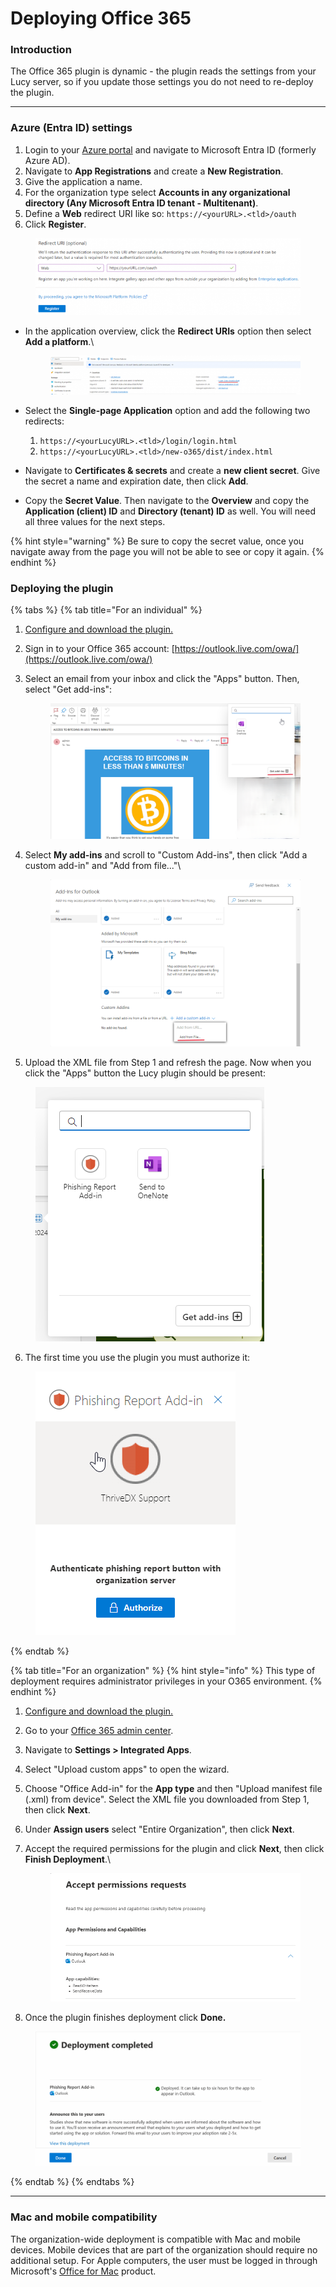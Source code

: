 # Deploying Office 365

### Introduction

The Office 365 plugin is dynamic - the plugin reads the settings from your Lucy server, so if you update those settings you do not need to re-deploy the plugin.

***

### Azure (Entra ID) settings

1. Login to your [Azure portal](https://portal.azure.com) and navigate to Microsoft Entra ID (formerly Azure AD).
2. Navigate to **App Registrations** and create a **New Registration**.
3. Give the application a name.
4. For the organization type select **Accounts in any organizational directory (Any Microsoft Entra ID tenant - Multitenant)**.
5. Define a **Web** redirect URI like so: `https://<yourURL>.<tld>/oauth`
6. Click **Register**.

<figure><img src="../../.gitbook/assets/image (817).png" alt=""><figcaption></figcaption></figure>

*   In the application overview, click the **Redirect URIs** option then select **Add a platform**.\


    <figure><img src="../../.gitbook/assets/image (818).png" alt=""><figcaption></figcaption></figure>
* Select the **Single-page Application** option and add the following two redirects:
  1. `https://<yourLucyURL>.<tld>/login/login.html`
  2. `https://<yourLucyURL>.<tld>/new-o365/dist/index.html`
* Navigate to **Certificates & secrets** and create a **new client secret**. Give the secret a name and expiration date, then click **Add**.
* Copy the **Secret Value**. Then navigate to the **Overview** and copy the **Application (client) ID** and **Directory (tenant) ID** as well. You will need all three values for the next steps.

{% hint style="warning" %}
Be sure to copy the secret value, once you navigate away from the page you will not be able to see or copy it again.
{% endhint %}

### Deploying the plugin

{% tabs %}
{% tab title="For an individual" %}
1. [Configure and download the plugin.](./)
2. Sign in to your Office 365 account: [https://outlook.live.com/owa/](https://outlook.live.com/owa/)
3.  Select an email from your inbox and click the "Apps" button. Then, select "Get add-ins":

    <figure><img src="../../.gitbook/assets/image (882).png" alt=""><figcaption></figcaption></figure>
4.  Select **My add-ins** and scroll to "Custom Add-ins", then click "Add a custom add-in" and "Add from file..."\


    <figure><img src="../../.gitbook/assets/image (885).png" alt=""><figcaption></figcaption></figure>
5. Upload the XML file from Step 1 and refresh the page. Now when you click the "Apps" button the Lucy plugin should be present:

<figure><img src="../../.gitbook/assets/image (886).png" alt=""><figcaption></figcaption></figure>

6. The first time you use the plugin you must authorize it:

<figure><img src="../../.gitbook/assets/image (889).png" alt=""><figcaption></figcaption></figure>
{% endtab %}

{% tab title="For an organization" %}
{% hint style="info" %}
This type of deployment requires administrator privileges in your O365 environment.
{% endhint %}

1. [Configure and download the plugin.](./)
2. Go to your [Office 365 admin center](https://go.microsoft.com/fwlink/p/?linkid=2024339).
3. Navigate to **Settings > Integrated Apps**.
4. Select "Upload custom apps" to open the wizard.
5. Choose "Office Add-in" for the **App type** and then "Upload manifest file (.xml) from device". Select the XML file you downloaded from Step 1, then click **Next**.
6. Under **Assign users** select "Entire Organization", then click **Next**.
7.  Accept the required permissions for the plugin and click **Next**, then click **Finish Deployment**.\


    <figure><img src="../../.gitbook/assets/image (791).png" alt="" width="563"><figcaption></figcaption></figure>
8. Once the plugin finishes deployment click **Done.**

<figure><img src="../../.gitbook/assets/image (976).png" alt="" width="563"><figcaption></figcaption></figure>
{% endtab %}
{% endtabs %}

***

### Mac and mobile compatibility

The organization-wide deployment is compatible with Mac and mobile devices. Mobile devices that are part of the organization should require no additional setup. For Apple computers, the user must be logged in through Microsoft's [Office for Mac](https://www.microsoft.com/en-us/microsoft-365/mac/microsoft-365-for-mac) product.
